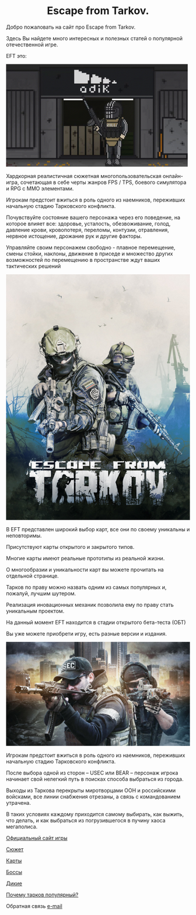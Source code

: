 <html>
<h1 h1 align="CENTER">Escape from Tarkov.</h1>
<p>Добро пожаловать на сайт про Escape from Tarkov.</p>
<p>Здесь Вы найдете много интересных и полезных статей о популярной отечественной игре.<p>
<p>EFT это:</p>
<img src="killa-tarkov.gif">
<p> Хардкорная реалистичная сюжетная многопользовательская онлайн-игра, сочетающая в себе черты жанров FPS / TPS, боевого симулятора и RPG c ММО элементами.</p>
<p> Игрокам предстоит вжиться в роль одного из наемников, переживших начальную стадию Тарковского конфликта.</p>
<p> Почувствуйте состояние вашего персонажа через его поведение, на которое влияет все: здоровье, усталость, обезвоживание, голод, давление крови, кровопотеря, переломы, контузии, отравления, нервное истощение, дрожание рук и другие факторы. </p>
<p> Управляйте своим персонажем свободно - плавное перемещение, смены стойки, наклоны, движение в приседе и множество других возможностей по перемещению в пространстве ждут ваших тактических решений <p>


<img src="eft.jpg">
<p> В EFT представлен широкий выбор карт, все они по своему уникальны и неповторимы.</p>
<p> Присутствуют карты открытого и закрытого типов.</p>
<p> Многие карты имеют реальные прототипы из реальной жизни.</p>
<p> О многообразии и уникальности карт вы можете прочитать на отдельной странице.</p>
<p> Тарков по праву можно назвать одним из самых популярных и, пожалуй, лучшим шутером. </p>
<p> Реализация иновационных механик позволила ему по праву стать уникальным проектом. </p>
<p> На данный момент EFT находится в стадии открытого бета-теста (ОБТ)</p>
<p> Вы уже можете приобрети игру, есть разные версии и издания. </p>


<img src="d32eb6953ac2c4b8_1920xH.jpg">
<p> Игрокам предстоит вжиться в роль одного из наемников, переживших начальную стадию Тарковского конфликта.</p>
<p> После выбора одной из сторон – USEC или BEAR – персонаж игрока начинает свой нелегкий путь в поисках способа выбраться из города.</p>
<p> Выходы из Таркова перекрыты миротворцами ООН и российскими войсками, все линии снабжения отрезаны, а связь с командованием утрачена.</p>
<p> В таких условиях каждому приходится самому выбирать, как выжить, что делать, и как выбраться из погрузившегося в пучину хаоса мегаполиса.</p>


<p><a href="https://www.escapefromtarkov.com/?lang=ru">Официальный сайт игры

<p> <a href="Сюжет.html">Сюжет</a> </p>

<p><a href="Карты.html"> Карты</a></p>

<p> <a href="Boss.html">Боссы</a> </p>

<p> <a href="Дикие.html">Дикие</a> </p>

<p> <a href="Почему тарков популярный.html">Почему тарков популярный?</a> </p>

Обратная связь <a href="mailto:daniilkuzovov@mail.ru">e-mail</a>

<body background="unobtrusive-smooth-light-gray-concrete-texture-background_136930-1051.jpg">


  


